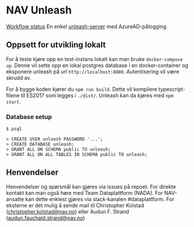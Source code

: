 # NAV Unleash
[Workflow status](https://github.com/navikt/unleash/workflows/build/badge.svg)
En enkel [unleash-server](https://github.com/Unleash/unleash) med AzureAD-pålogging. 

## Oppsett for utvikling lokalt

For å teste kjøre opp en test-instans lokalt kan man bruke `docker-compose up`.
Denne vil sette opp en lokal postgres database i en docker-container og
eksponere unleash på url `http://localhost:8080`. Autentisering vil være
skrudd av.

For å bygge koden kjører du `npm run build`. Dette vil kompilere typescript-filene til ES2017
som legges i `./dist/`. Unleash kan da kjøres med `npm start`.

### Database setup
```
$ psql

> CREATE USER unleash PASSWORD '...';
> CREATE DATABASE unleash;
> GRANT ALL ON SCHEMA public TO unleash;
> GRANT ALL ON ALL TABLES IN SCHEMA public TO unleash;
```

## Henvendelser

Henvendelser og spørsmål kan gjøres via issues på repoet. For direkte kontakt
kan man også høre med Team Dataplattform (NADA). For NAV-ansatte kan dette enklest gjøres via slack-kanalen #dataplattform.
For eksterne er det mulig å sende mail til Christopher Kolstad (christopher.kolstad@nav.no) eller Audun F. Strand (audun.fauchald.strand@nav.no)
